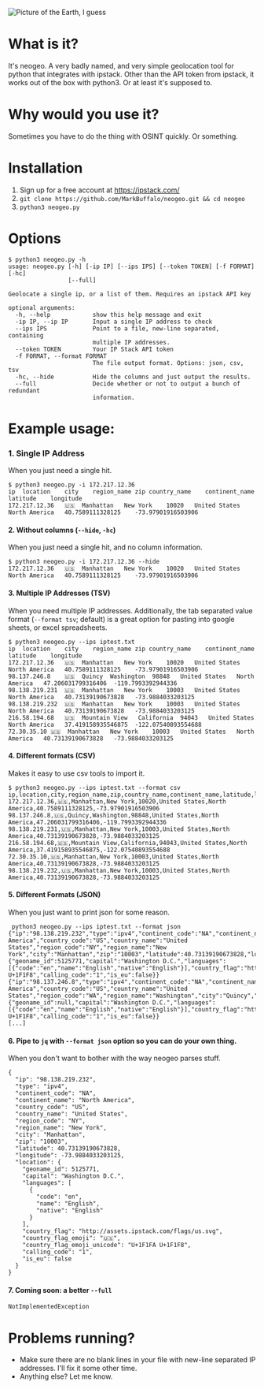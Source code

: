 
![Picture of the Earth, I guess](https://i.imgur.com/bjKHl7C.png)

# What is it?

It's neogeo. A very badly named, and very simple geolocation tool for python that integrates with ipstack. Other than the API token from ipstack, it works out of the box with python3. Or at least it's supposed to.

# Why would you use it?

Sometimes you have to do the thing with OSINT quickly. Or something. 

# Installation


1. Sign up for a free account at https://ipstack.com/
2. ```git clone https://github.com/MarkBuffalo/neogeo.git && cd neogeo```
3. ```python3 neogeo.py```


# Options 
```
$ python3 neogeo.py -h
usage: neogeo.py [-h] [-ip IP] [--ips IPS] [--token TOKEN] [-f FORMAT] [-hc]
                 [--full]

Geolocate a single ip, or a list of them. Requires an ipstack API key

optional arguments:
  -h, --help            show this help message and exit
  -ip IP, --ip IP       Input a single IP address to check
  --ips IPS             Point to a file, new-line separated, containing
                        multiple IP addresses.
  --token TOKEN         Your IP Stack API token
  -f FORMAT, --format FORMAT
                        The file output format. Options: json, csv, tsv
  -hc, --hide           Hide the columns and just output the results.
  --full                Decide whether or not to output a bunch of redundant
                        information.
```


# Example usage:

### 1. Single IP Address

When you just need a single hit.
```
$ python3 neogeo.py -i 172.217.12.36
ip	location	city	region_name	zip	country_name	continent_name	latitude	longitude
172.217.12.36	🇺🇸	Manhattan	New York	10020	United States	North America	40.7589111328125	-73.97901916503906
```
#### 2. Without columns (`--hide`, `-hc`)

When you just need a single hit, and no column information.
```
$ python3 neogeo.py -i 172.217.12.36 --hide
172.217.12.36	🇺🇸	Manhattan	New York	10020	United States	North America	40.7589111328125	-73.97901916503906
```

#### 3. Multiple IP Addresses (TSV)

When you need multiple IP addresses. Additionally, the tab separated value format (`--format tsv`; default) is a great option for pasting into google sheets, or excel spreadsheets.
```
$ python3 neogeo.py --ips iptest.txt 
ip	location	city	region_name	zip	country_name	continent_name	latitude	longitude
172.217.12.36	🇺🇸	Manhattan	New York	10020	United States	North America	40.7589111328125	-73.97901916503906
98.137.246.8	🇺🇸	Quincy	Washington	98848	United States	North America	47.206031799316406	-119.7993392944336
98.138.219.231	🇺🇸	Manhattan	New York	10003	United States	North America	40.73139190673828	-73.9884033203125
98.138.219.232	🇺🇸	Manhattan	New York	10003	United States	North America	40.73139190673828	-73.9884033203125
216.58.194.68	🇺🇸	Mountain View	California	94043	United States	North America	37.419158935546875	-122.07540893554688
72.30.35.10	🇺🇸	Manhattan	New York	10003	United States	North America	40.73139190673828	-73.9884033203125
```

#### 4. Different formats (CSV)

Makes it easy to use csv tools to import it.
````
$ python3 neogeo.py --ips iptest.txt --format csv
ip,location,city,region_name,zip,country_name,continent_name,latitude,longitude
172.217.12.36,🇺🇸,Manhattan,New York,10020,United States,North America,40.7589111328125,-73.97901916503906
98.137.246.8,🇺🇸,Quincy,Washington,98848,United States,North America,47.206031799316406,-119.7993392944336
98.138.219.231,🇺🇸,Manhattan,New York,10003,United States,North America,40.73139190673828,-73.9884033203125
216.58.194.68,🇺🇸,Mountain View,California,94043,United States,North America,37.419158935546875,-122.07540893554688
72.30.35.10,🇺🇸,Manhattan,New York,10003,United States,North America,40.73139190673828,-73.9884033203125
98.138.219.232,🇺🇸,Manhattan,New York,10003,United States,North America,40.73139190673828,-73.9884033203125

````

#### 5. Different Formats (JSON)

When you just want to print json for some reason.
```
 python3 neogeo.py --ips iptest.txt --format json
{"ip":"98.138.219.232","type":"ipv4","continent_code":"NA","continent_name":"North America","country_code":"US","country_name":"United States","region_code":"NY","region_name":"New York","city":"Manhattan","zip":"10003","latitude":40.73139190673828,"longitude":-73.9884033203125,"location":{"geoname_id":5125771,"capital":"Washington D.C.","languages":[{"code":"en","name":"English","native":"English"}],"country_flag":"http:\/\/assets.ipstack.com\/flags\/us.svg","country_flag_emoji":"\ud83c\uddfa\ud83c\uddf8","country_flag_emoji_unicode":"U+1F1FA U+1F1F8","calling_code":"1","is_eu":false}}
{"ip":"98.137.246.8","type":"ipv4","continent_code":"NA","continent_name":"North America","country_code":"US","country_name":"United States","region_code":"WA","region_name":"Washington","city":"Quincy","zip":"98848","latitude":47.206031799316406,"longitude":-119.7993392944336,"location":{"geoname_id":null,"capital":"Washington D.C.","languages":[{"code":"en","name":"English","native":"English"}],"country_flag":"http:\/\/assets.ipstack.com\/flags\/us.svg","country_flag_emoji":"\ud83c\uddfa\ud83c\uddf8","country_flag_emoji_unicode":"U+1F1FA U+1F1F8","calling_code":"1","is_eu":false}}
[...]

```

#### 6. Pipe to `jq` with `--format json` option so you can do your own thing.

When you don't want to bother with the way neogeo parses stuff.

```
{
  "ip": "98.138.219.232",
  "type": "ipv4",
  "continent_code": "NA",
  "continent_name": "North America",
  "country_code": "US",
  "country_name": "United States",
  "region_code": "NY",
  "region_name": "New York",
  "city": "Manhattan",
  "zip": "10003",
  "latitude": 40.73139190673828,
  "longitude": -73.9884033203125,
  "location": {
    "geoname_id": 5125771,
    "capital": "Washington D.C.",
    "languages": [
      {
        "code": "en",
        "name": "English",
        "native": "English"
      }
    ],
    "country_flag": "http://assets.ipstack.com/flags/us.svg",
    "country_flag_emoji": "🇺🇸",
    "country_flag_emoji_unicode": "U+1F1FA U+1F1F8",
    "calling_code": "1",
    "is_eu": false
  }
}
```
#### 7. Coming soon: a better `--full`
```
NotImplementedException
```




# Problems running?

- Make sure there are no blank lines in your file with new-line separated IP addresses. I'll fix it some other time. 
- Anything else? Let me know. 
